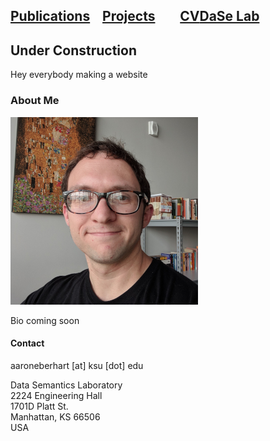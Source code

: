 ## [Publications](papers.md)&nbsp;&nbsp;&nbsp;&nbsp;[Projects](projects.md)&nbsp;&nbsp;&nbsp;&nbsp;&nbsp;&nbsp;&nbsp;&nbsp;[CV](cv.md)[DaSe Lab](https://daselab.cs.ksu.edu/)

## Under Construction

Hey everybody making a website

### About Me

![Me](me.png)<!-- .element height="40%" width="40%" -->

Bio coming soon

#### Contact

aaroneberhart \[at\] ksu \[dot\] edu

Data Semantics Laboratory<br/>
2224 Engineering Hall<br/>
1701D Platt St.<br/>
Manhattan, KS 66506<br/>
USA
